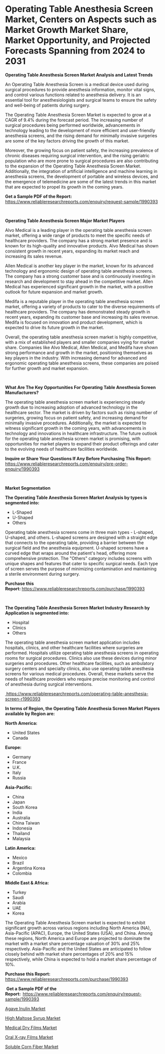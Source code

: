 <p><h1>Operating Table Anesthesia Screen Market, Centers on Aspects such as Market Growth Market Share, Market Opportunity, and Projected Forecasts Spanning from 2024 to 2031</h1></p><p><strong>Operating Table Anesthesia Screen Market Analysis and Latest Trends</strong></p>
<p><p>An Operating Table Anesthesia Screen is a medical device used during surgical procedures to provide anesthesia information, monitor vital signs, and control various functions related to anesthesia delivery. It is an essential tool for anesthesiologists and surgical teams to ensure the safety and well-being of patients during surgery.</p><p>The Operating Table Anesthesia Screen Market is expected to grow at a CAGR of 9.4% during the forecast period. The increasing number of surgical procedures being performed worldwide, advancements in technology leading to the development of more efficient and user-friendly anesthesia screens, and the rising demand for minimally invasive surgeries are some of the key factors driving the growth of this market.</p><p>Moreover, the growing focus on patient safety, the increasing prevalence of chronic diseases requiring surgical intervention, and the rising geriatric population who are more prone to surgical procedures are also contributing to the expansion of the Operating Table Anesthesia Screen Market. Additionally, the integration of artificial intelligence and machine learning in anesthesia screens, the development of portable and wireless devices, and the emergence of telemedicine are some of the latest trends in this market that are expected to propel its growth in the coming years.</p></p>
<p><strong>Get a Sample PDF of the Report:&nbsp;</strong> <a href="https://www.reliableresearchreports.com/enquiry/request-sample/1990393">https://www.reliableresearchreports.com/enquiry/request-sample/1990393</a></p>
<p>&nbsp;</p>
<p><strong>Operating Table Anesthesia Screen Major Market Players</strong></p>
<p><p>Alvo Medical is a leading player in the operating table anesthesia screen market, offering a wide range of products to meet the specific needs of healthcare providers. The company has a strong market presence and is known for its high-quality and innovative products. Alvo Medical has shown consistent growth in recent years, expanding its market reach and increasing its sales revenue.</p><p>Allen Medical is another key player in the market, known for its advanced technology and ergonomic design of operating table anesthesia screens. The company has a strong customer base and is continuously investing in research and development to stay ahead in the competitive market. Allen Medical has experienced significant growth in the market, with a positive outlook for future expansion and market growth.</p><p>Medifa is a reputable player in the operating table anesthesia screen market, offering a variety of products to cater to the diverse requirements of healthcare providers. The company has demonstrated steady growth in recent years, expanding its customer base and increasing its sales revenue. Medifa is focused on innovation and product development, which is expected to drive its future growth in the market.</p><p>Overall, the operating table anesthesia screen market is highly competitive, with a mix of established players and smaller companies vying for market share. Companies like Alvo Medical, Allen Medical, and Medifa have shown strong performance and growth in the market, positioning themselves as key players in the industry. With increasing demand for advanced and ergonomic operating table anesthesia screens, these companies are poised for further growth and market expansion.</p></p>
<p>&nbsp;</p>
<p><strong>What Are The Key Opportunities For Operating Table Anesthesia Screen Manufacturers?</strong></p>
<p><p>The operating table anesthesia screen market is experiencing steady growth due to increasing adoption of advanced technology in the healthcare sector. The market is driven by factors such as rising number of surgeries, growing focus on patient safety, and increasing demand for minimally invasive procedures. Additionally, the market is expected to witness significant growth in the coming years, with advancements in technology and innovations in healthcare infrastructure. The future outlook for the operating table anesthesia screen market is promising, with opportunities for market players to expand their product offerings and cater to the evolving needs of healthcare facilities worldwide.</p></p>
<p><strong>Inquire or Share Your Questions If Any Before Purchasing This Report:</strong> <a href="https://www.reliableresearchreports.com/enquiry/pre-order-enquiry/1990393">https://www.reliableresearchreports.com/enquiry/pre-order-enquiry/1990393</a></p>
<p>&nbsp;</p>
<p><strong>Market Segmentation</strong></p>
<p><strong>The Operating Table Anesthesia Screen Market Analysis by types is segmented into:</strong></p>
<p><ul><li>L-Shaped</li><li>U-Shaped</li><li>Others</li></ul></p>
<p><p>Operating table anesthesia screens come in three main types - L-shaped, U-shaped, and others. L-shaped screens are designed with a straight edge that connects to the operating table, providing a barrier between the surgical field and the anesthesia equipment. U-shaped screens have a curved edge that wraps around the patient's head, offering more comprehensive protection. The "Others" category includes screens with unique shapes and features that cater to specific surgical needs. Each type of screen serves the purpose of minimizing contamination and maintaining a sterile environment during surgery.</p></p>
<p><strong>Purchase this Report:&nbsp;</strong><a href="https://www.reliableresearchreports.com/purchase/1990393">https://www.reliableresearchreports.com/purchase/1990393</a></p>
<p>&nbsp;</p>
<p><strong>The Operating Table Anesthesia Screen Market Industry Research by Application is segmented into:</strong></p>
<p><ul><li>Hospital</li><li>Clinics</li><li>Others</li></ul></p>
<p><p>The operating table anesthesia screen market application includes hospitals, clinics, and other healthcare facilities where surgeries are performed. Hospitals utilize operating table anesthesia screens in operating rooms for surgical procedures. Clinics also use these devices during minor surgeries and procedures. Other healthcare facilities, such as ambulatory surgery centers and specialty clinics, also use operating table anesthesia screens for various medical procedures. Overall, these markets serve the needs of healthcare providers who require precise monitoring and control of anesthesia during surgical interventions.</p></p>
<p><a href="https://www.reliableresearchreports.com/operating-table-anesthesia-screen-r1990393">&nbsp;https://www.reliableresearchreports.com/operating-table-anesthesia-screen-r1990393</a></p>
<p><strong>In terms of Region, the Operating Table Anesthesia Screen Market Players available by Region are:</strong></p>
<p>
    <p> <strong> North America: </strong>
        <ul>
            <li>United States</li>
            <li>Canada</li>
        </ul>
        </p> 
    <p> <strong> Europe: </strong>
        <ul>
            <li>Germany</li>
            <li>France</li>
            <li>U.K.</li>
            <li>Italy</li>
            <li>Russia</li>
        </ul>
        </p> 
    <p> <strong> Asia-Pacific: </strong>
        <ul>
            <li>China</li>
            <li>Japan</li>
            <li>South Korea</li>
            <li>India</li>
            <li>Australia</li>
            <li>China Taiwan</li>
            <li>Indonesia</li>
            <li>Thailand</li>
            <li>Malaysia</li>
        </ul>
        </p> 
    <p> <strong> Latin America: </strong>
        <ul>
            <li>Mexico</li>
            <li>Brazil</li>
            <li>Argentina Korea</li>
            <li>Colombia</li>
        </ul>
        </p> 
    <p> <strong> Middle East & Africa: </strong>
        <ul>
            <li>Turkey</li>
            <li>Saudi</li>
            <li>Arabia</li>
            <li>UAE</li>
            <li>Korea</li>
        </ul>
    </p>
    </p>
<p><p>The Operating Table Anesthesia Screen market is expected to exhibit significant growth across various regions including North America (NA), Asia-Pacific (APAC), Europe, the United States (USA), and China. Among these regions, North America and Europe are projected to dominate the market with a market share percentage valuation of 30% and 25% respectively. Asia-Pacific and the United States are anticipated to follow closely behind with market share percentages of 20% and 15% respectively, while China is expected to hold a market share percentage of 10%.</p></p>
<p><strong>Purchase this Report: </strong><a href="https://www.reliableresearchreports.com/purchase/1990393">https://www.reliableresearchreports.com/purchase/1990393</a></p>
<p>&nbsp;<strong>Get a Sample PDF of the Report:&nbsp;&nbsp;</strong><a href="https://www.reliableresearchreports.com/enquiry/request-sample/1990393">https://www.reliableresearchreports.com/enquiry/request-sample/1990393</a></p>
<p><strong></strong></p>
<p><p><a href="https://medium.com/@raygrimes99/insights-into-the-agave-inulin-market-market-players-market-size-geographical-regions-and-07209e1f0e57">Agave Inulin Market</a></p><p><a href="https://medium.com/@javooyce546456/high-maltose-syrup-market-research-report-market-forecast-and-growth-prospects-with-a-steady-cagr-105a0b81ef41">High Maltose Syrup Market</a></p><p><a href="https://github.com/Valeridd446677/Market-Research-Report-List-2/blob/main/medical-dry-films-market.md">Medical Dry Films Market</a></p><p><a href="https://github.com/IzaiahBartell/Market-Research-Report-List-2/blob/main/oral-x-ray-films-market.md">Oral X-ray Films Market</a></p><p><a href="https://medium.com/@eloisadavis25/soluble-corn-fiber-market-size-share-analysis-growth-trends-forecasts-2024-2031-232504b80379">Soluble Corn Fiber Market</a></p></p>